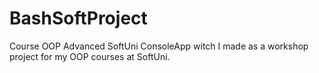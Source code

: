 # BashSoftProject
Course OOP Advanced SoftUni
ConsoleApp witch I made as a workshop project for my OOP courses at SoftUni.
